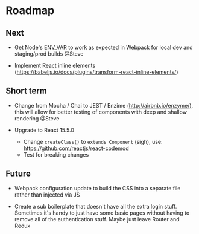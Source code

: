 # Roadmap

## Next

* Get Node's ENV_VAR to work as expected in Webpack for local dev and staging/prod builds @Steve

* Implement React inline elements (https://babeljs.io/docs/plugins/transform-react-inline-elements/)

## Short term

* Change from Mocha / Chai to JEST / Enzime (http://airbnb.io/enzyme/), this will allow for better testing of components with deep and shallow rendering @Steve

* Upgrade to React 15.5.0

    * Change `createClass()` to `extends Component` (sigh), use: https://github.com/reactjs/react-codemod
    * Test for breaking changes

## Future

* Webpack configuration update to build the CSS into a separate file rather than injected via JS

* Create a sub boilerplate that doesn't have all the extra login stuff. Sometimes it's handy to just have some basic pages without having to remove all of the authentication stuff. Maybe just leave Router and Redux
